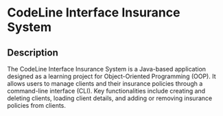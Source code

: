 # CodeLine Interface Insurance System

## Description

The CodeLine Interface Insurance System is a Java-based application designed as a learning project for Object-Oriented Programming (OOP). It allows users to manage clients and their insurance policies through a command-line interface (CLI). Key functionalities include creating and deleting clients, loading client details, and adding or removing insurance policies from clients.